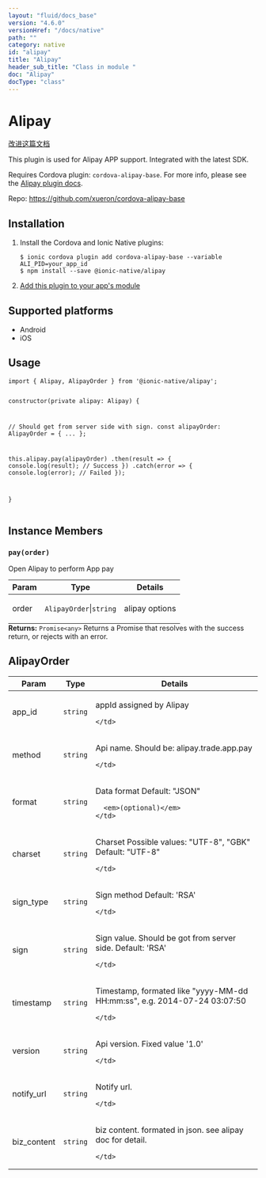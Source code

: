 ```yaml
---
layout: "fluid/docs_base"
version: "4.6.0"
versionHref: "/docs/native"
path: ""
category: native
id: "alipay"
title: "Alipay"
header_sub_title: "Class in module "
doc: "Alipay"
docType: "class"
---
```


<h1 class="api-title">Alipay</h1>

<a class="improve-v2-docs" href="http://github.com/ionic-team/ionic-native/edit/master/src/@ionic-native/plugins/alipay/index.ts#L61">
  改进这篇文档
</a>







<p>This plugin is used for Alipay APP support. Integrated with the latest SDK.</p>
<p>Requires Cordova plugin: <code>cordova-alipay-base</code>. For more info, please see the <a href="https://github.com/xueron/cordova-alipay-base">Alipay plugin docs</a>.</p>


<p>Repo:
  <a href="https://github.com/xueron/cordova-alipay-base">
    https://github.com/xueron/cordova-alipay-base
  </a>
</p>


<h2><a class="anchor" name="installation" href="#installation"></a>Installation</h2>
<ol class="installation">
  <li>Install the Cordova and Ionic Native plugins:<br>
    <pre><code class="nohighlight">$ ionic cordova plugin add cordova-alipay-base --variable ALI_PID=your_app_id
$ npm install --save @ionic-native/alipay
</code></pre>
  </li>
  <li><a href="https://ionicframework.com/docs/native/#Add_Plugins_to_Your_App_Module">Add this plugin to your app's module</a></li>
</ol>



<h2><a class="anchor" name="platforms" href="#platforms"></a>Supported platforms</h2>
<ul>
  <li>Android</li><li>iOS</li>
</ul>






<h2><a class="anchor" name="usage" href="#usage"></a>Usage</h2>
<pre><code class="lang-typescript">import { Alipay, AlipayOrder } from &#39;@ionic-native/alipay&#39;;

constructor(private alipay: Alipay) {

// Should get from server side with sign.
const alipayOrder: AlipayOrder = {
      ...
    };


this.alipay.pay(alipayOrder)
   .then(result =&gt; {
      console.log(result); // Success
   })
   .catch(error =&gt; {
      console.log(error); // Failed
   });

}
</code></pre>








<h2><a class="anchor" name="instance-members" href="#instance-members"></a>Instance Members</h2>
<h3><a class="anchor" name="pay" href="#pay"></a><code>pay(order)</code></h3>


Open Alipay to perform App pay
<table class="table param-table" style="margin:0;">
  <thead>
  <tr>
    <th>Param</th>
    <th>Type</th>
    <th>Details</th>
  </tr>
  </thead>
  <tbody>
  <tr>
    <td>
      order</td>
    <td>
      <code>AlipayOrder</code>|<code>string</code>
    </td>
    <td>
      <p>alipay options</p>
</td>
  </tr>
  </tbody>
</table>

<div class="return-value" markdown="1">
  <i class="icon ion-arrow-return-left"></i>
  <b>Returns:</b> <code>Promise&lt;any&gt;</code> Returns a Promise that resolves with the success return, or rejects with an error.
</div>





<h2><a class="anchor" name="AlipayOrder" href="#AlipayOrder"></a>AlipayOrder</h2>

<table class="table param-table" style="margin:0;">
  <thead>
  <tr>
    <th>Param</th>
    <th>Type</th>
    <th>Details</th>
  </tr>
  </thead>
  <tbody>

  <tr>
    <td>
      app_id
    </td>
    <td>
      <code>string</code>
    </td>
    <td>
      <p>appId assigned by Alipay</p>


    </td>
  </tr>

  <tr>
    <td>
      method
    </td>
    <td>
      <code>string</code>
    </td>
    <td>
      <p>Api name.
Should be: alipay.trade.app.pay</p>


    </td>
  </tr>

  <tr>
    <td>
      format
    </td>
    <td>
      <code>string</code>
    </td>
    <td>
      <p>Data format
Default: &quot;JSON&quot;</p>

      <em>(optional)</em>
    </td>
  </tr>

  <tr>
    <td>
      charset
    </td>
    <td>
      <code>string</code>
    </td>
    <td>
      <p>Charset
Possible values: &quot;UTF-8&quot;, &quot;GBK&quot;
Default: &quot;UTF-8&quot;</p>


    </td>
  </tr>

  <tr>
    <td>
      sign_type
    </td>
    <td>
      <code>string</code>
    </td>
    <td>
      <p>Sign method
Default: &#39;RSA&#39;</p>


    </td>
  </tr>

  <tr>
    <td>
      sign
    </td>
    <td>
      <code>string</code>
    </td>
    <td>
      <p>Sign value. Should be got from server side.
Default: &#39;RSA&#39;</p>


    </td>
  </tr>

  <tr>
    <td>
      timestamp
    </td>
    <td>
      <code>string</code>
    </td>
    <td>
      <p>Timestamp, formated like &quot;yyyy-MM-dd HH:mm:ss&quot;, e.g. 2014-07-24 03:07:50</p>


    </td>
  </tr>

  <tr>
    <td>
      version
    </td>
    <td>
      <code>string</code>
    </td>
    <td>
      <p>Api version. Fixed value &#39;1.0&#39;</p>


    </td>
  </tr>

  <tr>
    <td>
      notify_url
    </td>
    <td>
      <code>string</code>
    </td>
    <td>
      <p>Notify url.</p>


    </td>
  </tr>

  <tr>
    <td>
      biz_content
    </td>
    <td>
      <code>string</code>
    </td>
    <td>
      <p>biz content. formated in json. see alipay doc for detail.</p>


    </td>
  </tr>

  </tbody>
</table>





